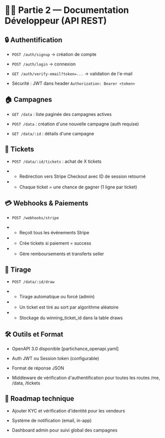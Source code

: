 # 🧑‍💻 Partie 2 — Documentation Développeur (API REST)

## 🔒 Authentification

- ``POST /auth/signup`` → création de compte

- ``POST /auth/login`` → connexion

- ``GET /auth/verify-email?token=...`` → validation de l'e-mail

- Sécurité : JWT dans header ``Authorization: Bearer <token>``

## 🏠 Campagnes

- ``GET /data`` : liste paginée des campagnes actives

- ``POST /data`` : création d'une nouvelle campagne (auth requise)

- ``GET /data/:id`` : détails d'une campagne

## 🎫 Tickets

- ``POST /data/:id/tickets`` : achat de X tickets

- - Redirection vers Stripe Checkout avec ID de session retourné
- - Chaque ticket = une chance de gagner (1 ligne par ticket)

## 💳 Webhooks & Paiements

- ``POST /webhooks/stripe``

- - Reçoit tous les événements Stripe

- - Crée tickets si paiement = success

- - Gère remboursements et transferts seller

## 🌟 Tirage

- ``POST /data/:id/draw``

- - Tirage automatique ou forcé (admin)

- - Un ticket est tiré au sort par algorithme aléatoire

- - Stockage du winning_ticket_id dans la table draws

## 🛠️ Outils et Format

- OpenAPI 3.0 disponible [partichance_openapi.yaml]

- Auth JWT ou Session token (configurable)

- Format de réponse JSON

- Middleware de vérification d'authentification pour toutes les routes /me, /data, /tickets

## 🚀 Roadmap technique

- Ajouter KYC et vérification d'identité pour les vendeurs

- Système de notification (email, in-app)

- Dashboard admin pour suivi global des campagnes